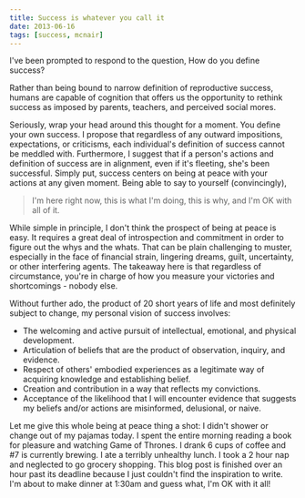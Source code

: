 ```yaml
---
title: Success is whatever you call it
date: 2013-06-16
tags: [success, mcnair]
---
```


I've been prompted to respond to the question, How do you define success?

Rather than being bound to narrow definition of reproductive success, humans are
capable of cognition that offers us the opportunity to rethink success as
imposed by parents, teachers, and perceived social mores.

Seriously, wrap your head around this thought for a moment. You define your own
success. I propose that regardless of any outward impositions, expectations, or
criticisms, each individual's definition of success cannot be meddled with.
Furthermore, I suggest that if a person's actions and definition of success are
in alignment, even if it's fleeting, she's been successful. Simply put, success
centers on being at peace with your actions at any given moment. Being able to
say to yourself (convincingly),

> I'm here right now, this is what I'm doing, this is why, and I'm OK with all
of it.

While simple in principle, I don't think the prospect of being at peace is easy.
It requires a great deal of introspection and commitment in order to figure out
the whys and the whats. That can be plain challenging to muster, especially in
the face of financial strain, lingering dreams, guilt, uncertainty, or other
interfering agents. The takeaway here is that regardless of circumstance, you're
in charge of how you measure your victories and shortcomings - nobody else.

Without further ado, the product of 20 short years of life and most definitely
subject to change, my personal vision of success involves:

* The welcoming and active pursuit of intellectual, emotional, and physical
  development.
* Articulation of beliefs that are the product of observation, inquiry, and
  evidence.
* Respect of others' embodied experiences as a legitimate way of acquiring
  knowledge and establishing belief.
* Creation and contribution in a way that reflects my convictions.
* Acceptance of the likelihood that I will encounter evidence that suggests my
  beliefs and/or actions are misinformed, delusional, or naive.

Let me give this whole being at peace thing a shot: I didn't shower or change
out of my pajamas today. I spent the entire morning reading a book for pleasure
and watching Game of Thrones. I drank 6 cups of coffee and #7 is currently
brewing. I ate a terribly unhealthy lunch. I took a 2 hour nap and neglected to
go grocery shopping. This blog post is finished over an hour past its deadline
because I just couldn't find the inspiration to write. I'm about to make dinner
at 1:30am and guess what, I'm OK with it all!

